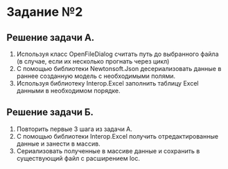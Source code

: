 # Задание №2

## Решение задачи А.
1. Используя класс OpenFileDialog считать путь до выбранного файла (в случае, если их несколько прогнать через цикл)
2. С помощью библиотеки Newtonsoft.Json десериализовать данные в раннее созданную модель с необходимыми полями.
3. Используя библиотеку Interop.Excel заполнить таблицу Excel данными в необходимом порядке.

## Решение задачи Б.
1. Повторить первые 3 шага из задачи А.
2. С помощью библиотеки Interop.Excel получить отредактированные данные и занести в массив.
3. Сериализовать полученные в массиве данные и сохранить в существующий файл с расширением loc.
